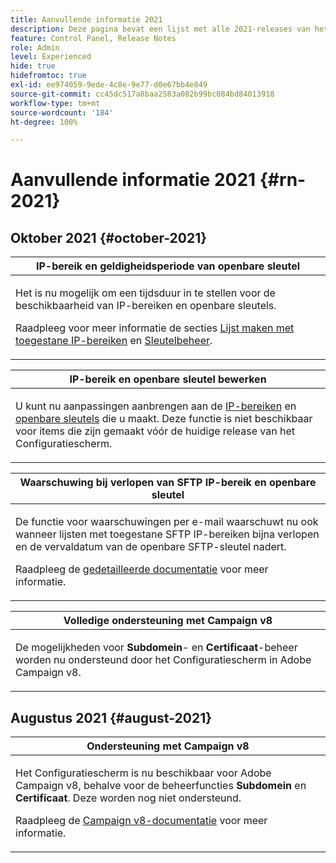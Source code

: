 ```yaml
---
title: Aanvullende informatie 2021
description: Deze pagina bevat een lijst met alle 2021-releases van het Configuratiescherm.
feature: Control Panel, Release Notes
role: Admin
level: Experienced
hide: true
hidefromtoc: true
exl-id: ee974059-9ede-4c8e-9e77-d0e67bb4e849
source-git-commit: cc45dc517a8baa2583a082b99bc084bd84013918
workflow-type: tm+mt
source-wordcount: '184'
ht-degree: 100%

---
```


# Aanvullende informatie 2021 {#rn-2021}

## Oktober 2021 {#october-2021}

<table>
<thead>
<tr>
<th><strong>IP-bereik en geldigheidsperiode van openbare sleutel</strong><br/></th>
</tr>
</thead>
<tbody>
<tr>
<td>
<p>Het is nu mogelijk om een tijdsduur in te stellen voor de beschikbaarheid van IP-bereiken en openbare sleutels. </p><p>Raadpleeg voor meer informatie de secties <a href="../sftp/using/ip-range-allow-listing.md#adding-ip-addresses-allow-list">Lijst maken met toegestane IP-bereiken</a> en <a href="../sftp/using/key-management.md#installing-ssh-key">Sleutelbeheer</a>.</p>
</td>
</tr>
</tbody>
</table>

<table>
<thead>
<tr>
<th><strong>IP-bereik en openbare sleutel bewerken</strong><br/></th>
</tr>
</thead>
<tbody>
<tr>
<td>
<p>U kunt nu aanpassingen aanbrengen aan de <a href="../sftp/using/ip-range-allow-listing.md#editing-ip-ranges">IP-bereiken</a> en <a href="../sftp/using/key-management.md#editing-public-keys">openbare sleutels</a> die u maakt. Deze functie is niet beschikbaar voor items die zijn gemaakt vóór de huidige release van het Configuratiescherm.
</td>
</tr>
</tbody>
</table>

<table>
<thead>
<tr>
<th><strong>Waarschuwing bij verlopen van SFTP IP-bereik en openbare sleutel</strong><br/></th>
</tr>
</thead>
<tbody>
<tr>
<td>
<p>De functie voor waarschuwingen per e-mail waarschuwt nu ook wanneer lijsten met toegestane SFTP IP-bereiken bijna verlopen en de vervaldatum van de openbare SFTP-sleutel nadert.</p><p>Raadpleeg de <a href="../performance-monitoring/using/email-alerting.md">gedetailleerde documentatie</a> voor meer informatie.</p>
</td>
</tr>
</tbody>
</table>

<table>
<thead>
<tr>
<th><strong>Volledige ondersteuning met Campaign v8</strong><br/></th>
</tr>
</thead>
<tbody>
<tr>
<td>
<p>De mogelijkheden voor <strong>Subdomein</strong>- en <strong>Certificaat</strong>-beheer worden nu ondersteund door het Configuratiescherm in Adobe Campaign v8.</a></p>
</td>
</tr>
</tbody>
</table>

## Augustus 2021 {#august-2021}

<table>
<thead>
<tr>
<th><strong>Ondersteuning met Campaign v8</strong><br/></th>
</tr>
</thead>
<tbody>
<tr>
<td>
<p>Het Configuratiescherm is nu beschikbaar voor Adobe Campaign v8, behalve voor de beheerfuncties <strong>Subdomein</strong> en <strong>Certificaat</strong>. Deze worden nog niet ondersteund.</p><p>Raadpleeg de <a href="https://experienceleague.adobe.com/docs/campaign/campaign-v8/deploy/self-service.html?lang=nl" target="blank">Campaign v8-documentatie</a> voor meer informatie.</p>
</td>
</tr>
</tbody>
</table>
